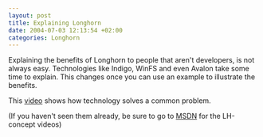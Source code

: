 ```yaml
---
layout: post
title: Explaining Longhorn
date: 2004-07-03 12:13:54 +02:00
categories: Longhorn
---
```

<P>Explaining the benefits of Longhorn to people that aren't developers, is not always easy. Technologies like Indigo, WinFS and even Avalon take some time to explain. This changes once you can use an example to illustrate the benefits.</P>
<P>This <A href="http://zdnet.com.com/1606-2-5234982.html">video</A> shows how technology solves a common problem.</P>
<P>(If you haven't seen them already, be sure to go to <A href="http://msdn.microsoft.com/Longhorn/productinfo/conceptvid/default.aspx">MSDN</A> for the LH-concept videos)</P>